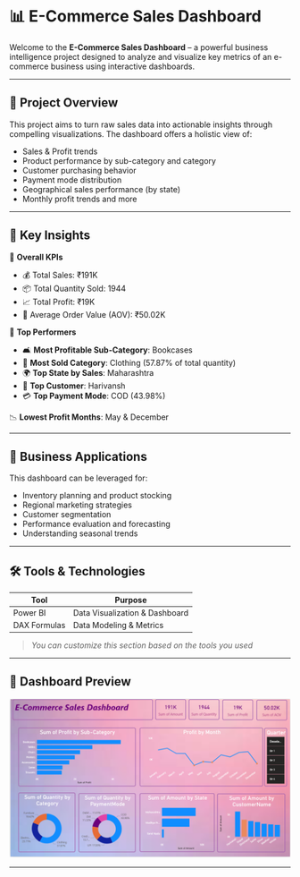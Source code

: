 # 📊 E-Commerce Sales Dashboard

Welcome to the **E-Commerce Sales Dashboard** – a powerful business intelligence project designed to analyze and visualize key metrics of an e-commerce business using interactive dashboards.

---

## 🚀 Project Overview

This project aims to turn raw sales data into actionable insights through compelling visualizations. The dashboard offers a holistic view of:
- Sales & Profit trends
- Product performance by sub-category and category
- Customer purchasing behavior
- Payment mode distribution
- Geographical sales performance (by state)
- Monthly profit trends and more

---

## 🧠 Key Insights

📌 **Overall KPIs**
- 💰 Total Sales: ₹191K
- 📦 Total Quantity Sold: 1944
- 📈 Total Profit: ₹19K
- 🛒 Average Order Value (AOV): ₹50.02K

📌 **Top Performers**
- 🛋️ **Most Profitable Sub-Category**: Bookcases
- 👗 **Most Sold Category**: Clothing (57.87% of total quantity)
- 🌍 **Top State by Sales**: Maharashtra
- 👤 **Top Customer**: Harivansh
- 💳 **Top Payment Mode**: COD (43.98%)

📉 **Lowest Profit Months**: May & December

---

## 💼 Business Applications

This dashboard can be leveraged for:
- Inventory planning and product stocking
- Regional marketing strategies
- Customer segmentation
- Performance evaluation and forecasting
- Understanding seasonal trends

---

## 🛠️ Tools & Technologies

| Tool           | Purpose                      |
|----------------|------------------------------|
| Power BI  | Data Visualization & Dashboard |
| DAX Formulas        | Data Modeling & Metrics         |

> *You can customize this section based on the tools you used*

---

## 📸 Dashboard Preview

![E-Commerce Sales Dashboard](./SaleDashboard.png)

---
